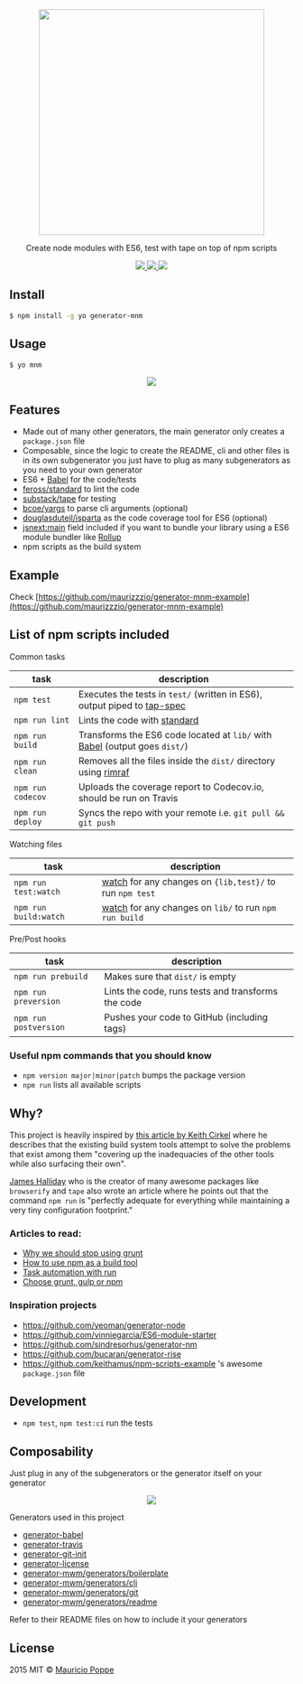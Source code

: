 <div align="center">
<img src="https://cloud.githubusercontent.com/assets/1616682/11403449/409e561e-9373-11e5-9aeb-7dbea090a0bd.gif" width="400px" />

<p>
Create node modules with ES6, test with tape on top of npm scripts
</p>

<p>
<a href="https://npmjs.org/package/generator-mnm">
  <img src="https://img.shields.io/npm/v/generator-mnm.svg?style=flat">
</a>
<a href="https://travis-ci.org/maurizzzio/generator-mnm">
  <img src="https://img.shields.io/travis/maurizzzio/generator-mnm.svg?style=flat">
</a>
<a href="https://npmjs.org/package/generator-mnm">
  <img src="http://img.shields.io/npm/dm/generator-mnm.svg?style=flat">
</a>
</p>

</div>
    
## Install

```sh
$ npm install -g yo generator-mnm
```

## Usage

```sh
$ yo mnm
```

<div align="center">
<img src="https://cloud.githubusercontent.com/assets/1616682/11389890/2d80b6a6-931b-11e5-910c-f2594f485098.gif">
</div>

## Features

- Made out of many other generators, the main generator only creates a `package.json` file
- Composable, since the logic to create the README, cli and other files is in its own subgenerator you just have to plug as many subgenerators as you need to your own generator
- ES6 + [Babel](https://babeljs.io) for the code/tests
- [feross/standard](http://standardjs.com/) to lint the code
- [substack/tape](https://github.com/substack/tape) for testing
- [bcoe/yargs](https://github.com/bcoe/yargs) to parse cli arguments (optional)
- [douglasduteil/isparta](https://github.com/douglasduteil/isparta) as the code coverage tool for ES6 (optional)
- [jsnext:main](https://github.com/rollup/rollup/wiki/jsnext:main) field included if you want to bundle your library using a ES6 module bundler like [Rollup](https://github.com/rollup/rollup)
- npm scripts as the build system

## Example

Check [https://github.com/maurizzzio/generator-mnm-example](https://github.com/maurizzzio/generator-mnm-example)

## List of npm scripts included

Common tasks

| task       | description  |
| -----      | ---          |
| `npm test` | Executes the tests in `test/` (written in ES6), output piped to [tap-spec](https://github.com/scottcorgan/tap-spec) |
| `npm run lint` | Lints the code with [standard](http://standardjs.com) |
| `npm run build` | Transforms the ES6 code located at `lib/` with [Babel](https://babeljs.io) (output goes `dist/`)| 
| `npm run clean` | Removes all the files inside the `dist/` directory using [rimraf](https://github.com/isaacs/rimraf)|
| `npm run codecov` | Uploads the coverage report to Codecov.io, should be run on Travis |
| `npm run deploy` | Syncs the repo with your remote i.e. `git pull && git push` |

Watching files

| task | description |
| --- | --- |
| `npm run test:watch` | [watch](https://www.npmjs.com/package/watch) for any changes on `{lib,test}/` to run `npm test` |
| `npm run build:watch` | [watch](https://www.npmjs.com/package/watch) for any changes on `lib/` to run `npm run build` |

Pre/Post hooks

| task | description |
| --- | --- |
| `npm run prebuild` | Makes sure that `dist/` is empty |
| `npm run preversion` | Lints the code, runs tests and transforms the code |
| `npm run postversion` | Pushes your code to GitHub (including tags) |

### Useful npm commands that you should know

- `npm version major|minor|patch` bumps the package version
- `npm run` lists all available scripts

## Why?

This project is heavily inspired by [this article by Keith Cirkel][stop-using-grunt-gulp] where he describes that the existing build system tools attempt to solve the problems that exist among them "covering up the inadequacies of the other tools while also surfacing their own".

[James Halliday](https://www.npmjs.com/~substack) who is the creator of many awesome packages like `browserify` and `tape` also wrote an article where he points out that the command `npm run` is "perfectly adequate for everything while maintaining a very tiny configuration footprint."

### Articles to read:

- [Why we should stop using grunt][stop]
- [How to use npm as a build tool][how-to]
- [Task automation with run][task-automation]
- [Choose grunt, gulp or npm][choose]

### Inspiration projects

- https://github.com/yeoman/generator-node
- https://github.com/vinniegarcia/ES6-module-starter
- https://github.com/sindresorhus/generator-nm
- https://github.com/bucaran/generator-rise
- https://github.com/keithamus/npm-scripts-example 's awesome `package.json` file

## Development

- `npm test`, `npm test:ci` run the tests

## Composability

Just plug in any of the subgenerators or the generator itself on your generator

<div align="center">
<img src="https://camo.githubusercontent.com/f8dc3e07d956f1f8dbdea5f895800fe53772a50d/687474703a2f2f692e696d6775722e636f6d2f326771696966742e6a7067">
</div>

Generators used in this project

- [generator-babel](https://github.com/iamstarkov/generator-babel)
- [generator-travis](https://github.com/iamstarkov/generator-travis)
- [generator-git-init](https://github.com/iamstarkov/generator-git-init)
- [generator-license](https://github.com/jozefizso/generator-license)
- [generator-mwm/generators/boilerplate](./generators/boilerplate)
- [generator-mwm/generators/cli](./generators/cli)
- [generator-mwm/generators/git](./generators/git)
- [generator-mwm/generators/readme](./generators/readme)

Refer to their README files on how to include it your generators

## License

2015 MIT © [Mauricio Poppe](http://maurizzzio.com)

[stop-using-grunt-gulp]: http://blog.keithcirkel.co.uk/why-we-should-stop-using-grunt/
[stop]: http://blog.keithcirkel.co.uk/why-we-should-stop-using-grunt/
[how-to]: http://blog.keithcirkel.co.uk/how-to-use-npm-as-a-build-tool/
[task-automation]: http://substack.net/task_automation_with_npm_run
[choose]: http://ponyfoo.com/articles/choose-grunt-gulp-or-npm

